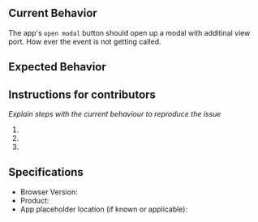 ## Current Behavior
The app's `open modal` button should open up a modal with additinal view port. How ever the event is not getting called.

## Expected Behavior


## Instructions for contributors
_Explain steps with the current behaviour to reproduce the issue_

  1.
  2.
  3.

## Specifications

  - Browser Version:
  - Product:
  - App placeholder location (if known or applicable):
